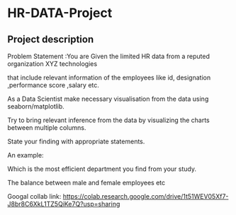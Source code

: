 # HR-DATA-Project
## Project description ##
Problem Statement :You are Given the limited HR data from a reputed organization XYZ technologies 

that include relevant information of the employees like id, designation ,performance score ,salary etc.

As a Data Scientist  make necessary visualisation from the data using seaborn/matplotlib.

Try to bring relevant inference from the data by visualizing the charts between multiple columns. 

State your finding with appropriate statements.

An example: 

Which is the most efficient department you find from your study.

 The balance between male and female employees etc

Googal collab link: https://colab.research.google.com/drive/1t51WEV05Xf7-J8br8C6XkL1TZ5QiKe7Q?usp=sharing
